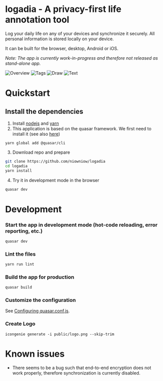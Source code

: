 # logadia - A privacy-first life annotation tool

Log your daily life on any of your devices and synchronize it securely. All personal information is stored locally on your device.

It can be built for the browser, desktop, Android or iOS.

*Note: The app is currently work-in-progress and therefore not released as stand-alone app.*

![Overview](public/screenshots/overview.png) ![Tags](public/screenshots/tags.png) ![Draw](public/screenshots/draw.png) ![Text](public/screenshots/text.png) 

# Quickstart

## Install the dependencies

1. Install [nodejs](https://nodejs.org/en/) and [yarn](https://classic.yarnpkg.com/lang/en/docs/install/)
2. This application is based on the quasar framework. We first need to install it (see also [here](https://quasar.dev/start/quasar-cli#tl-dr))

```
yarn global add @quasar/cli
```
3. Download repo and prepare
```bash
git clone https://github.com/niowniow/logadia
cd logadia
yarn install
```

4. Try it in development mode in the browser
```bash
quasar dev
```

# Development
### Start the app in development mode (hot-code reloading, error reporting, etc.)
```bash
quasar dev
```

### Lint the files
```bash
yarn run lint
```

### Build the app for production
```bash
quasar build
```

### Customize the configuration
See [Configuring quasar.conf.js](https://quasar.dev//quasar-conf-js).


### Create Logo
```
icongenie generate -i public/logo.png --skip-trim
```


# Known issues
- There seems to be a bug such that end-to-end encryption does not work properly, therefore synchronization is currently disabled.